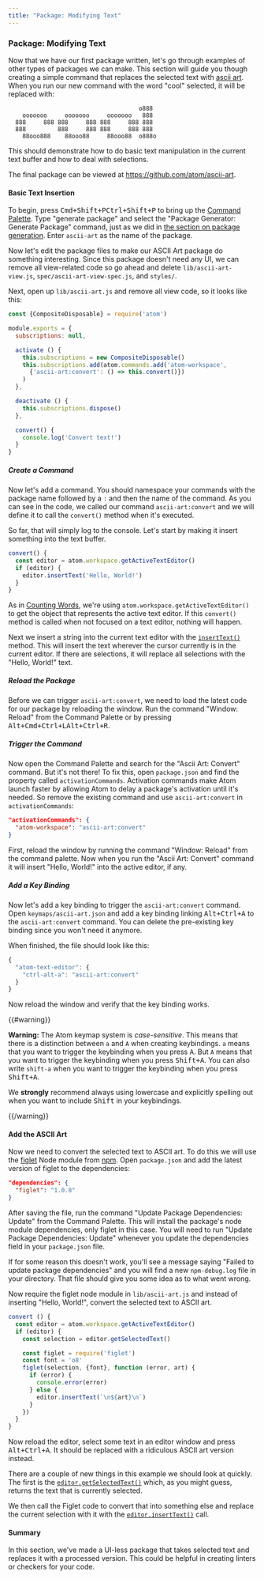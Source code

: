 ```yaml
---
title: "Package: Modifying Text"
---
```

### Package: Modifying Text

Now that we have our first package written, let's go through examples of other types of packages we can make. This section will guide you though creating a simple command that replaces the selected text with [ascii art](https://en.wikipedia.org/wiki/ASCII_art). When you run our new command with the word "cool" selected, it will be replaced with:

```
                                     o888
    ooooooo     ooooooo     ooooooo   888
  888     888 888     888 888     888 888
  888         888     888 888     888 888
    88ooo888    88ooo88     88ooo88  o888o

```

This should demonstrate how to do basic text manipulation in the current text buffer and how to deal with selections.

The final package can be viewed at https://github.com/atom/ascii-art.

#### Basic Text Insertion

To begin, press <kbd class="platform-mac">Cmd+Shift+P</kbd><kbd class="platform-windows platform-linux">Ctrl+Shift+P</kbd> to bring up the [Command Palette](https://github.com/atom/command-palette). Type "generate package" and select the "Package Generator: Generate Package" command, just as we did in [the section on package generation](/hacking-atom/sections/package-word-count/#package-generator). Enter `ascii-art` as the name of the package.

Now let's edit the package files to make our ASCII Art package do something interesting. Since this package doesn't need any UI, we can remove all view-related code so go ahead and delete `lib/ascii-art-view.js`, `spec/ascii-art-view-spec.js`, and `styles/`.

Next, open up `lib/ascii-art.js` and remove all view code, so it looks like this:

```javascript
const {CompositeDisposable} = require('atom')

module.exports = {
  subscriptions: null,

  activate () {
    this.subscriptions = new CompositeDisposable()
    this.subscriptions.add(atom.commands.add('atom-workspace',
      {'ascii-art:convert': () => this.convert()})
    )
  },

  deactivate () {
    this.subscriptions.dispose()
  },

  convert() {
    console.log('Convert text!')
  }
}
```

##### Create a Command

Now let's add a command. You should namespace your commands with the package name followed by a `:` and then the name of the command. As you can see in the code, we called our command `ascii-art:convert` and we will define it to call the `convert()` method when it's executed.

So far, that will simply log to the console. Let's start by making it insert something into the text buffer.

```javascript
convert() {
  const editor = atom.workspace.getActiveTextEditor()
  if (editor) {
    editor.insertText('Hello, World!')
  }
}
```

As in [Counting Words](/hacking-atom/sections/package-word-count/#counting-the-words), we're using `atom.workspace.getActiveTextEditor()` to get the object that represents the active text editor. If this `convert()` method is called when not focused on a text editor, nothing will happen.

Next we insert a string into the current text editor with the [`insertText()`](https://atom.io/docs/api/latest/TextEditor#instance-insertText) method. This will insert the text wherever the cursor currently is in the current editor. If there are selections, it will replace all selections with the "Hello, World!" text.

##### Reload the Package

Before we can trigger `ascii-art:convert`, we need to load the latest code for our package by reloading the window. Run the command "Window: Reload" from the Command Palette or by pressing <kbd class="platform-mac">Alt+Cmd+Ctrl+L</kbd><kbd class="platform-windows platform-linux">Alt+Ctrl+R</kbd>.

##### Trigger the Command

Now open the Command Palette and search for the "Ascii Art: Convert" command. But it's not there! To fix this, open `package.json` and find the property called `activationCommands`. Activation commands make Atom launch faster by allowing Atom to delay a package's activation until it's needed. So remove the existing command and use `ascii-art:convert` in `activationCommands`:

```json
"activationCommands": {
  "atom-workspace": "ascii-art:convert"
}
```

First, reload the window by running the command "Window: Reload" from the command palette. Now when you run the "Ascii Art: Convert" command it will insert "Hello, World!" into the active editor, if any.

##### Add a Key Binding

Now let's add a key binding to trigger the `ascii-art:convert` command. Open `keymaps/ascii-art.json` and add a key binding linking <kbd class="platform-all">Alt+Ctrl+A</kbd> to the `ascii-art:convert` command. You can delete the pre-existing key binding since you won't need it anymore.

When finished, the file should look like this:

```javascript
{
  "atom-text-editor": {
    "ctrl-alt-a": "ascii-art:convert"
  }
}

```

Now reload the window and verify that the key binding works.

{{#warning}}

**Warning:** The Atom keymap system is *case-sensitive*. This means that there is a distinction between `a` and `A` when creating keybindings. `a` means that you want to trigger the keybinding when you press <kbd class="platform-all">A</kbd>. But `A` means that you want to trigger the keybinding when you press <kbd class="platform-all">Shift+A</kbd>. You can also write `shift-a` when you want to trigger the keybinding when you press <kbd class="platform-all">Shift+A</kbd>.

We **strongly** recommend always using lowercase and explicitly spelling out when you want to include <kbd class="platform-all">Shift</kbd> in your keybindings.

{{/warning}}

#### Add the ASCII Art

Now we need to convert the selected text to ASCII art. To do this we will use the [figlet](https://npmjs.org/package/figlet) Node module from [npm](https://npmjs.org/). Open `package.json` and add the latest version of figlet to the dependencies:

```json
"dependencies": {
  "figlet": "1.0.8"
}
```

After saving the file, run the command "Update Package Dependencies: Update" from the Command Palette. This will install the package's node module dependencies, only figlet in this case. You will need to run "Update Package Dependencies: Update" whenever you update the dependencies field in your `package.json` file.

If for some reason this doesn't work, you'll see a message saying "Failed to update package dependencies" and you will find a new `npm-debug.log` file in your directory. That file should give you some idea as to what went wrong.

Now require the figlet node module in `lib/ascii-art.js` and instead of inserting "Hello, World!", convert the selected text to ASCII art.

```javascript
convert () {
  const editor = atom.workspace.getActiveTextEditor()
  if (editor) {
    const selection = editor.getSelectedText()

    const figlet = require('figlet')
    const font = 'o8'
    figlet(selection, {font}, function (error, art) {
      if (error) {
        console.error(error)
      } else {
        editor.insertText(`\n${art}\n`)
      }
    })
  }
}
```

Now reload the editor, select some text in an editor window and press <kbd class="platform-all">Alt+Ctrl+A</kbd>. It should be replaced with a ridiculous ASCII art version instead.

There are a couple of new things in this example we should look at quickly. The first is the [`editor.getSelectedText()`](https://atom.io/docs/api/latest/TextEditor#instance-getSelectedText) which, as you might guess, returns the text that is currently selected.

We then call the Figlet code to convert that into something else and replace the current selection with it with the [`editor.insertText()`](https://atom.io/docs/api/latest/TextEditor#instance-insertText) call.

#### Summary

In this section, we've made a UI-less package that takes selected text and replaces it with a processed version. This could be helpful in creating linters or checkers for your code.
